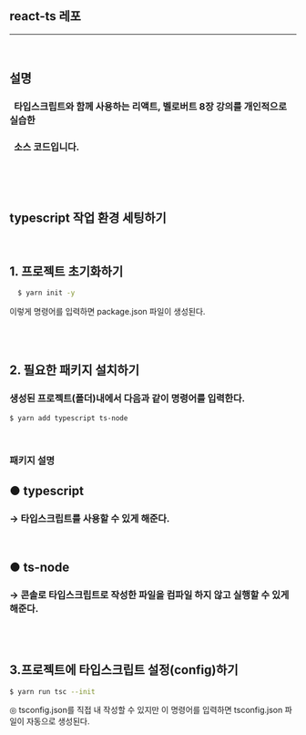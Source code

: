 ## react-ts 레포

<hr>
<br>

## 설명

### &nbsp; 타입스크립트와 함께 사용하는 리액트, 벨로버트 8장 강의를 개인적으로 실습한

### &nbsp; 소스 코드입니다.

<br><br><br>

## typescript 작업 환경 세팅하기

<br>

## 1. 프로젝트 초기화하기

```bash
  $ yarn init -y
```

이렇게 명령어를 입력하면 package.json 파일이 생성된다.

<br> <br>

## 2. 필요한 패키지 설치하기

### 생성된 프로젝트(폴더)내에서 다음과 같이 명령어를 입력한다.

```bash
$ yarn add typescript ts-node
```

<br>

### 패키지 설명

## ● typescript

### → 타입스크립트를 사용할 수 있게 해준다.

<br>

## ● ts-node

### → 콘솔로 타입스크립트로 작성한 파일을 컴파일 하지 않고 실행할 수 있게 해준다.

<br> <br>

## 3.프로젝트에 타입스크립트 설정(config)하기

```bash
$ yarn run tsc --init
```

◎ tsconfig.json를 직접 내 작성할 수 있지만 이 명령어를 입력하면 tsconfig.json 파일이 자동으로 생성된다.
